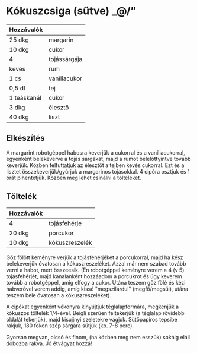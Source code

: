 # Kókuszcsiga (sütve) \_@/”


| Hozzávalók  |              |
|-------------|--------------|
| 25 dkg      | margarin     |
| 10 dkg      | cukor        |
| 4           | tojássárgája |
| kevés       | rum          |
| 1 cs        | vaníliacukor |
| 0,5 dl      | tej          |
| 1 teáskanál | cukor        |
| 3 dkg       | élesztő      |
| 40 dkg      | liszt        |


## Elkészítés
A margarint robotgéppel habosra keverjük a cukorral és a vaníliacukorral, egyenként belekeverve a tojás sárgákat, majd a rumot belelöttyintve tovább keverjük. Közben felfuttatjuk az élesztőt a tejben kevés cukorral. Ezt és a lisztet összekeverjük/gyúrjuk a margarinos tojásokkal. 4 cipóra osztjuk és 1 órát pihentetjük. Közben meg lehet csinálni a tölteléket.


## Töltelék


| Hozzávalók |                |
|------------|----------------|
| 4          | tojásfehérje   |
| 20 dkg     | porcukor       |
| 10 dkg     | kókuszreszelék |


Gőz fölött keményre verjük a tojásfehérjéket a porcukorral, majd ha kész belekeverjük óvatosan a kókuszreszeléket. Azzal már nem szabad tovább verni a habot, mert összeesik. (Én robotgéppel keményre verem a 4 (v 5) tojásfehérjét, majd kanalanként hozzáadom a porcukrot és úgy keverem tovább a robotgéppel, amíg elfogy a cukor. Utána teszem gőz fölé és kézi habverővel verem addig, amíg kissé "megszilárdul" (megfő/megsül), utána teszem bele óvatosan a kókuszreszeléket).


A cipókat egyenként vékonyra kinyújtjuk téglalapformára, megkenjük a kókuszos töltelék 1/4-ével. Beigli szerűen feltekerjük (a téglalap rövidebb oldalát tekerjük), majd kisujjnyi szeletekre vágjuk. Sütőpapíros tepsibe rakjuk, 180 fokon szép sárgára sütjük (kb. 7-8 perc).


Gyorsan megvan, olcsó és finom, (ha közben meg nem esszük) sokáig eláll dobozba rakva.
Jó étvágyat hozzá!
